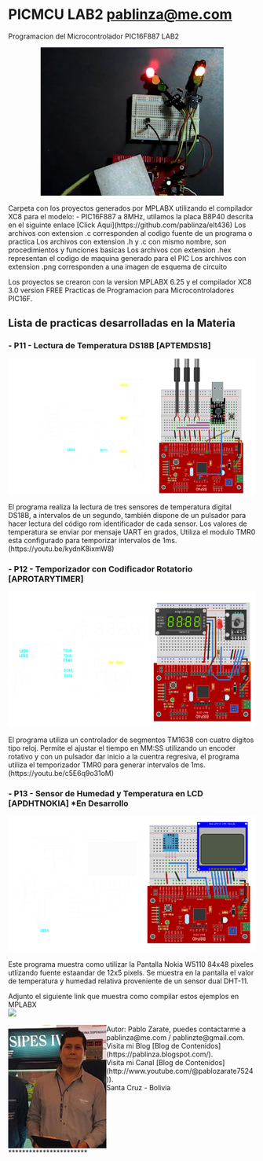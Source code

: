 # PICMCU LAB2 pablinza@me.com
Programacion del Microcontrolador PIC16F887 LAB2

<p align="center">
  <img src="/images/pic1.png"></img>
</p>
Carpeta con los proyectos generados por MPLABX utilizando el compilador XC8 para el modelo:
- PIC16F887 a 8MHz, utilamos la placa B8P40 descrita en el siguinte enlace [Click Aqui](https://github.com/pablinza/elt436)
Los archivos con extension .c corresponden al codigo fuente de un programa o practica
Los archivos con extension .h y .c con mismo nombre, son procedimientos y funciones basicas
Los archivos con extension .hex representan el codigo de maquina generado para el PIC
Los archivos con extension .png corresponden a una imagen de esquema de circuito

Los proyectos se crearon con la version MPLABX 6.25 y el compilador XC8 3.0 version FREE
Practicas de Programacion para Microcontroladores PIC16F.

## Lista de practicas desarrolladas en la Materia
### - P11 - Lectura de Temperatura DS18B [APTEMDS18]
  <p align="center">
  <img src="/images/ap11temds18.png"></img>
</p>
El programa realiza la lectura de tres sensores de temperatura digital DS18B, a intervalos de un segundo, también dispone de un pulsador para hacer lectura del código rom identificador de cada sensor. Los valores de temperatura se enviar por mensaje UART en grados, Utiliza el modulo TMR0 esta configurado para temporizar intervalos de 1ms.(https://youtu.be/kydnK8ixmW8)

### - P12 - Temporizador con Codificador Rotatorio [APROTARYTIMER]
<p align="center">
  <img src="/images/ap12rotarytimer.png"></img>
</p>
El programa utiliza un controlador de segmentos TM1638 con cuatro digitos tipo reloj. Permite el ajustar el tiempo en MM:SS utilizando un encoder rotativo y con un pulsador dar inicio a la cuentra regresiva, el programa utiliza el temporizador TMR0 para generar intervalos de 1ms. (https://youtu.be/c5E6q9o31oM)

### - P13 - Sensor de Humedad y Temperatura en LCD [APDHTNOKIA] *En Desarrollo
<p align="center">
  <img src="/images/ap13dhtnokia.png"></img>
</p>
Este programa muestra como utilizar la Pantalla Nokia W5110 84x48 pixeles utlizando fuente estaandar de 12x5 pixels. Se muestra en la pantalla el valor de temperatura y humedad relativa proveniente de un sensor dual DHT-11. 

Adjunto el siguiente link que muestra como compilar estos ejemplos en MPLABX <br />
[![](http://img.youtube.com/vi/w-GRu89glrg/0.jpg)](http://www.youtube.com/watch?v=w-GRu89glrg "Compilar en MPLABX")


<img src="/images/pablo_ueb.png" align="left" width="200px"/>
Autor: Pablo Zarate, puedes contactarme a pablinza@me.com / pablinzte@gmail.com.  <br />
Visita mi Blog  [Blog de Contenidos](https://pablinza.blogspot.com/). <br />
Visita mi Canal [Blog de Contenidos](http://www.youtube.com/@pablozarate7524)). <br />
Santa Cruz - Bolivia 
<br clear="left"/>
***********************


